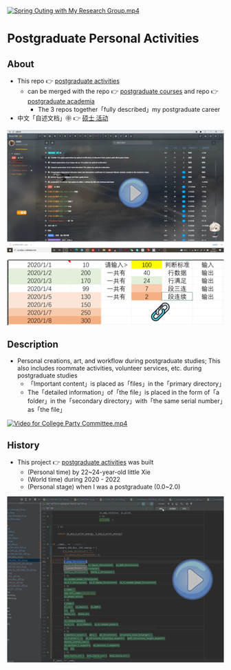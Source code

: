 [![Spring Outing with My Research Group.mp4](https://raw.githubusercontent.com/ChenZhu-Xie/postgraduate_activities/master/img/课题组_春游.png)](https://www.youtube.com/watch?v=Hhg5m2Y7ZyM&feature=youtu.be "Spring Outing with My Research Group.mp4")

# Postgraduate Personal Activities

## About
* This repo 👉 [postgraduate activities](https://github.com/ChenZhu-Xie/postgraduate_activities)
    * can be merged with the repo 👉 [postgraduate courses](https://github.com/ChenZhu-Xie/postgraduate_courses) and repo 👉 [postgraduate academia](https://github.com/ChenZhu-Xie/postgraduate_academia)
        * The 3 repos together「fully described」my postgraduate career
* 中文「自述文档」㊥ 👉 [硕士 活动](https://gitee.com/ChenZhu-Xie/postgraduate_activities)

[![Zotero → Quicker → RoamEdit.mp4](https://raw.githubusercontent.com/ChenZhu-Xie/postgraduate_activities/master/img/zotero_条目信息_到_RE_x264.png)](https://www.youtube.com/watch?v=dVefhyIGx3o "Zotero → Quicker → RoamEdit.mp4")

[![Solving Job Problems for Cilen ← VBA Excel.xlsx](https://raw.githubusercontent.com/ChenZhu-Xie/postgraduate_activities/master/img/JB车的JB表.png)](https://github.com/ChenZhu-Xie/postgraduate_activities/blob/master/2__1.2__Creation_for_Others/1__2.1__Solving_Job_Problems_for_Her_%E2%86%90_VBA_Excel__1.0_year/1__2.1__JB%E8%BD%A6%E7%9A%84JB%E8%A1%A8_%E2%86%90_VBA_Excel__1.0_year_-_2021.7.6.xlsm "Solving Job Problems for Cilen ← VBA Excel.xlsx")

## Description
* Personal creations, art, and workflow during postgraduate studies; This also includes roommate activities, volunteer services, etc. during postgraduate studies
    * 「Important content」is placed as「files」in the「primary directory」
    * The「detailed information」of「the file」is placed in the form of「a folder」in the「secondary directory」with「the same serial number」as「the file」

[![Video for College Party Committee.mp4](https://raw.githubusercontent.com/ChenZhu-Xie/postgraduate_activities/master/img/Video_Cover.png)](https://www.youtube.com/watch?v=QYr1QQYnC4A "Video for College Party Committee.mp4")

<!-- ## Inplementation
1. Enter homepage from "Homepage (My Mini Website Portal). lnk".  
2. Explore freely :point_right: until you decrypt the password :point_right: and unlock the hidden webpages.
    * Solve the riddle! Or you'll be stuck here: in the middle of nowhere forever!
3. PS: Due to its age (2014_05), page music may not be playable,  
    * and the background image size cannot adapt to the browser window size. -->

## History
* This project 👉 [postgraduate activities](https://github.com/ChenZhu-Xie/postgraduate_activities) was built
    * (Personal time) by 22~24-year-old little Xie
    * (World time) during 2020 - 2022
    * (Personal stage) when I was a postgraduate (0.0~2.0)

<!-- TEST 666 -->

[![Help me up, I can still write a regular expression...mp4](https://raw.githubusercontent.com/ChenZhu-Xie/postgraduate_activities/master/img/扶我起来，我还能写一个正则表达式...png)](https://www.youtube.com/watch?v=xA3iqHTzwoA "Help me up, I can still write a regular expression...mp4")

<!-- test -->

<!-- ## Software Architecture
Software architecture description

## Installation

1.  xxxx
2.  xxxx
3.  xxxx

## Instructions

1.  xxxx
2.  xxxx
3.  xxxx

## Contribution

1.  Fork the repository
2.  Create Feat_xxx branch
3.  Commit your code
4.  Create Pull Request


## Gitee Feature

1.  You can use Readme\_XXX.md to support different languages, such as Readme\_en.md, Readme\_zh.md
2.  Gitee blog [blog.gitee.com](https://blog.gitee.com)
3.  Explore open source project [https://gitee.com/explore](https://gitee.com/explore)
4.  The most valuable open source project [GVP](https://gitee.com/gvp)
5.  The manual of Gitee [https://gitee.com/help](https://gitee.com/help)
6.  The most popular members  [https://gitee.com/gitee-stars/](https://gitee.com/gitee-stars/) -->

